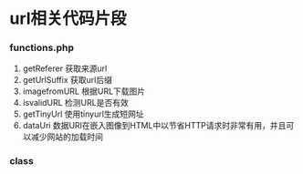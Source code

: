 # url相关代码片段

### functions.php
1. getReferer 获取来源url
2. getUrlSuffix 获取url后缀
3. imagefromURL 根据URL下载图片
4. isvalidURL 检测URL是否有效
5. getTinyUrl 使用tinyurl生成短网址
6. dataUri	数据URI在嵌入图像到HTML中以节省HTTP请求时非常有用，并且可以减少网站的加载时间

### class


